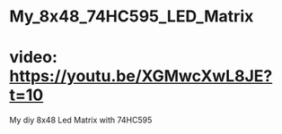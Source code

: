 # My_8x48_74HC595_LED_Matrix
# video: https://youtu.be/XGMwcXwL8JE?t=10
My diy 8x48 Led Matrix with 74HC595
